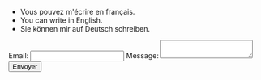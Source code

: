- Vous pouvez m'écrire en français.
- You can write in English.
- Sie können mir auf Deutsch schreiben.

<form action="https://formspree.io/xzbjrzbr" method="POST">
  <label>
    Email:
    <input type="text" name="_replyto">
  </label>
  <label>
    Message:
    <textarea name="message"></textarea>
  </label>
  <button type="submit">Envoyer</button>
</form>
